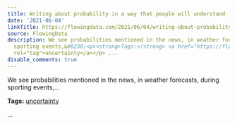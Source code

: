```yaml
---
title: Writing about probability in a way that people will understand
date: '2021-06-04'
linkTitle: https://flowingdata.com/2021/06/04/writing-about-probability-in-a-way-that-people-will-understand/
source: FlowingData
description: We see probabilities mentioned in the news, in weather forecasts, during
  sporting events,&#8230;<p><strong>Tags:</strong> <a href="https://flowingdata.com/tag/uncertainty/"
  rel="tag">uncertainty</a></p> ...
disable_comments: true
---
```

We see probabilities mentioned in the news, in weather forecasts, during sporting events,&#8230;<p><strong>Tags:</strong> <a href="https://flowingdata.com/tag/uncertainty/" rel="tag">uncertainty</a></p> ...